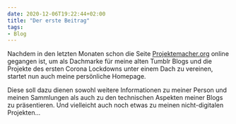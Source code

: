 ```yaml
---
date: 2020-12-06T19:22:44+02:00
title: "Der erste Beitrag"
tags:
- Blog
---
```

Nachdem in den letzten Monaten schon die Seite [Projektemacher.org](https://projektemacher.org/) online gegangen ist, um als Dachmarke für meine alten Tumblr Blogs und die Projekte des ersten Corona Lockdowns unter einem Dach zu vereinen, startet nun auch meine persönliche Homepage.
<!--more-->
Diese soll dazu dienen sowohl weitere Informationen zu meiner Person und meinen Sammlungen als auch zu den technischen Aspekten meiner Blogs zu präsentieren. Und vielleicht auch noch etwas zu meinen nicht-digitalen Projekten...
